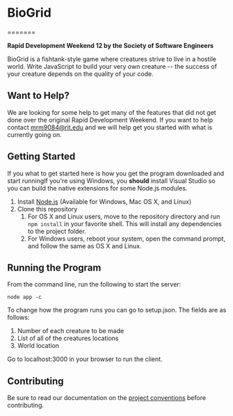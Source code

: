# BioGrid #
=======

**Rapid Development Weekend 12 by the Society of Software Engineers**

BioGrid is a fishtank-style game where creatures strive to live in a hostile world. Write JavaScript to
build your very own creature -- the success of your creature depends on the quality of your code.

## Want to Help? ##

We are looking for some help to get many of the features that did not get done over the original Rapid 
Development Weekend. If you want to help contact mrm9084@rit.edu and we will help get you started with 
what is currently going on.

## Getting Started ##

If you what to get started here is how you get the program downloaded and start runningIf you're using
Windows, you **should** install Visual Studio so you can build the native extensions for some Node.js 
modules.

1.  Install [Node.js][1] (Available for Windows, Mac OS X, and Linux)
2.  Clone this repository
    1. For OS X and Linux users, move to the repository directory and run `npm install` in your favorite
    shell. This will install any dependencies to the project folder.
    2. For Windows users, reboot your system, open the command prompt, and follow the same as OS X and Linux.

## Running the Program ##
From the command line, run the following to start the server:

    node app -c

To change how the program runs you can go to setup.json. The fields are as follows:  
1.  Number of each creature to be made  
2.  List of all of the creatures locations  
3.  World location  

Go to localhost:3000 in your browser to run the client.

## Contributing ##
Be sure to read our documentation on the [project conventions][2] before
contributing.

[1]: http://nodejs.org
[2]: https://github.com/rit-sse/rapdev12/wiki/Project-conventions
